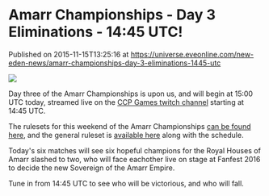 # Amarr Championships - Day 3 Eliminations - 14:45 UTC!
Published on 2015-11-15T13:25:16 at https://universe.eveonline.com/new-eden-news/amarr-championships-day-3-eliminations-1445-utc

![](http://web.ccpgamescdn.com/newssystem/media/68745/1/AC.png)

Day three of the Amarr Championships is upon us, and will begin at 15:00 UTC today, streamed live on the [CCP Games twitch channel](http://twitch.tv/ccp) starting at 14:45 UTC.

The rulesets for this weekend of the Amarr Championships [can be found here](https://forums.eveonline.com/default.aspx?g=posts&m=6165306), and the general ruleset is [available here](http://community.eveonline.com/news/dev-blogs/amarr-championships-rules-and-schedule/) along with the schedule.

Today's six matches will see six hopeful champions for the Royal Houses of Amarr slashed to two, who will face eachother live on stage at Fanfest 2016 to decide the new Sovereign of the Amarr Empire.

Tune in from 14:45 UTC to see who will be victorious, and who will fall.

